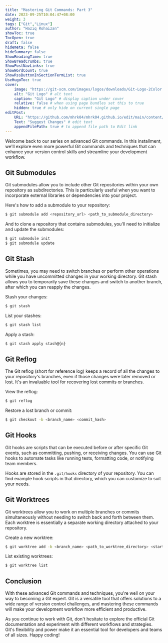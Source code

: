 ```yaml
---
title: "Mastering Git Commands: Part 3"
date: 2023-09-25T10:04:47+08:00
weight: 3
tags: ["Git","Linux"]
author: "Haziq Rohaizan"
showToc: true
TocOpen: true
draft: false
hidemeta: false
hideSummary: false
ShowReadingTime: true
ShowBreadCrumbs: true
ShowPostNavLinks: true
ShowWordCount: true
ShowRssButtonInSectionTermList: true
UseHugoToc: true
cover:
    image: "https://git-scm.com/images/logos/downloads/Git-Logo-2Color.png" # image path/url
    alt: "Git Logo" # alt text
    caption: "Git Logo" # display caption under cover
    relative: false # when using page bundles set this to true
    hidden: true # only hide on current single page
editPost:
    URL: "https://github.com/mhrk04/mhrk04.github.io/edit/main/content/"
    Text: "Suggest Changes" # edit text
    appendFilePath: true # to append file path to Edit link
---
```


Welcome back to our series on advanced Git commands. In this installment, we'll explore even more powerful Git commands and techniques that can enhance your version control skills and streamline your development workflow.

## Git Submodules

Git submodules allow you to include other Git repositories within your own repository as subdirectories. This is particularly useful when you want to incorporate external libraries or dependencies into your project.

Here's how to add a submodule to your repository:

```bash
$ git submodule add <repository_url> <path_to_submodule_directory>
```

And to clone a repository that contains submodules, you'll need to initialize and update the submodules:

```bash
$ git submodule init
$ git submodule update
```

## Git Stash

Sometimes, you may need to switch branches or perform other operations while you have uncommitted changes in your working directory. Git stash allows you to temporarily save these changes and switch to another branch, after which you can reapply the changes.

Stash your changes:

```bash
$ git stash
```

List your stashes:

```bash
$ git stash list
```

Apply a stash:

```bash
$ git stash apply stash@{n}
```

## Git Reflog

The Git reflog (short for reference log) keeps a record of all the changes to your repository's branches, even if those changes were later removed or lost. It's an invaluable tool for recovering lost commits or branches.

View the reflog:

```bash
$ git reflog
```

Restore a lost branch or commit:

```bash
$ git checkout -b <branch_name> <commit_hash>
```

## Git Hooks

Git hooks are scripts that can be executed before or after specific Git events, such as committing, pushing, or receiving changes. You can use Git hooks to automate tasks like running tests, formatting code, or notifying team members.

Hooks are stored in the `.git/hooks` directory of your repository. You can find example hook scripts in that directory, which you can customize to suit your needs.

## Git Worktrees

Git worktrees allow you to work on multiple branches or commits simultaneously without needing to switch back and forth between them. Each worktree is essentially a separate working directory attached to your repository.

Create a new worktree:

```bash
$ git worktree add -b <branch_name> <path_to_worktree_directory> <starting_commit>
```

List existing worktrees:

```bash
$ git worktree list
```

## Conclusion

With these advanced Git commands and techniques, you're well on your way to becoming a Git expert. Git is a versatile tool that offers solutions to a wide range of version control challenges, and mastering these commands will make your development workflow more efficient and productive.

As you continue to work with Git, don't hesitate to explore the official Git documentation and experiment with different workflows and strategies. Git's flexibility and power make it an essential tool for developers and teams of all sizes. Happy coding!